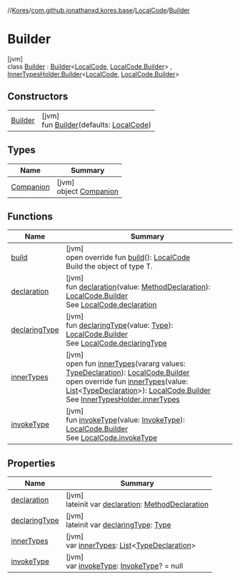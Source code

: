 //[Kores](../../../../index.md)/[com.github.jonathanxd.kores.base](../../index.md)/[LocalCode](../index.md)/[Builder](index.md)

# Builder

[jvm]\
class [Builder](index.md) : [Builder](../../../com.github.jonathanxd.kores.builder/-builder/index.md)<[LocalCode](../index.md), [LocalCode.Builder](index.md)> , [InnerTypesHolder.Builder](../../-inner-types-holder/-builder/index.md)<[LocalCode](../index.md), [LocalCode.Builder](index.md)>

## Constructors

| | |
|---|---|
| [Builder](-builder.md) | [jvm]<br>fun [Builder](-builder.md)(defaults: [LocalCode](../index.md)) |

## Types

| Name | Summary |
|---|---|
| [Companion](-companion/index.md) | [jvm]<br>object [Companion](-companion/index.md) |

## Functions

| Name | Summary |
|---|---|
| [build](build.md) | [jvm]<br>open override fun [build](build.md)(): [LocalCode](../index.md)<br>Build the object of type T. |
| [declaration](declaration.md) | [jvm]<br>fun [declaration](declaration.md)(value: [MethodDeclaration](../../-method-declaration/index.md)): [LocalCode.Builder](index.md)<br>See [LocalCode.declaration](../declaration.md) |
| [declaringType](declaring-type.md) | [jvm]<br>fun [declaringType](declaring-type.md)(value: [Type](https://docs.oracle.com/javase/8/docs/api/java/lang/reflect/Type.html)): [LocalCode.Builder](index.md)<br>See [LocalCode.declaringType](../declaring-type.md) |
| [innerTypes](../../-inner-types-holder/-builder/inner-types.md) | [jvm]<br>open fun [innerTypes](../../-inner-types-holder/-builder/inner-types.md)(vararg values: [TypeDeclaration](../../-type-declaration/index.md)): [LocalCode.Builder](index.md)<br>open override fun [innerTypes](inner-types.md)(value: [List](https://kotlinlang.org/api/latest/jvm/stdlib/kotlin.collections/-list/index.html)<[TypeDeclaration](../../-type-declaration/index.md)>): [LocalCode.Builder](index.md)<br>See [InnerTypesHolder.innerTypes](../../-inner-types-holder/inner-types.md) |
| [invokeType](invoke-type.md) | [jvm]<br>fun [invokeType](invoke-type.md)(value: [InvokeType](../../-invoke-type/index.md)): [LocalCode.Builder](index.md)<br>See [LocalCode.invokeType](../invoke-type.md) |

## Properties

| Name | Summary |
|---|---|
| [declaration](declaration.md) | [jvm]<br>lateinit var [declaration](declaration.md): [MethodDeclaration](../../-method-declaration/index.md) |
| [declaringType](declaring-type.md) | [jvm]<br>lateinit var [declaringType](declaring-type.md): [Type](https://docs.oracle.com/javase/8/docs/api/java/lang/reflect/Type.html) |
| [innerTypes](inner-types.md) | [jvm]<br>var [innerTypes](inner-types.md): [List](https://kotlinlang.org/api/latest/jvm/stdlib/kotlin.collections/-list/index.html)<[TypeDeclaration](../../-type-declaration/index.md)> |
| [invokeType](invoke-type.md) | [jvm]<br>var [invokeType](invoke-type.md): [InvokeType](../../-invoke-type/index.md)? = null |
